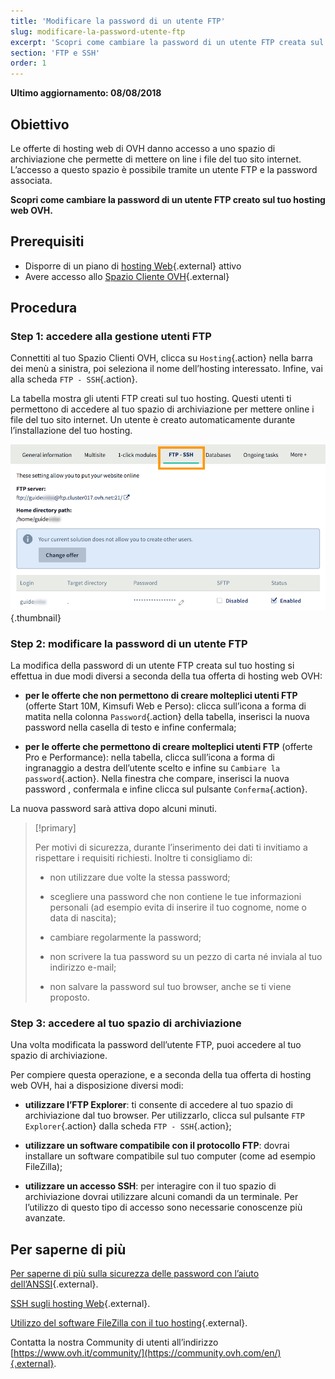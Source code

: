 ```yaml
---
title: 'Modificare la password di un utente FTP'
slug: modificare-la-password-utente-ftp
excerpt: 'Scopri come cambiare la password di un utente FTP creata sul tuo hosting web OVH'
section: 'FTP e SSH'
order: 1
---
```


**Ultimo aggiornamento: 08/08/2018**

## Obiettivo

Le offerte di hosting web di OVH danno accesso a uno spazio di archiviazione che permette di mettere on line i file del tuo sito internet. L’accesso a questo spazio è possibile tramite un utente FTP e la password associata. 

**Scopri come cambiare la password di un utente FTP creato sul tuo hosting web OVH.**

## Prerequisiti

- Disporre di un piano di [hosting Web](https://www.ovh.it/hosting-web/){.external} attivo
- Avere accesso allo [Spazio Cliente OVH](https://www.ovh.com/auth/?action=gotomanager){.external}

## Procedura

### Step 1: accedere alla gestione utenti FTP

Connettiti al tuo Spazio Clienti OVH, clicca su `Hosting`{.action} nella barra dei menù a sinistra, poi seleziona il nome dell’hosting interessato. Infine, vai alla scheda `FTP - SSH`{.action}.

La tabella mostra gli utenti FTP creati sul tuo hosting.  Questi utenti ti permettono di accedere al tuo spazio di archiviazione per mettere online i file del tuo sito internet. Un utente è creato automaticamente durante l’installazione del tuo hosting. 

![ftppassword](images/change-ftp-password-step1.png){.thumbnail}

### Step 2: modificare la password di un utente FTP

La modifica della password di un utente FTP creata sul tuo hosting si effettua in due modi diversi a seconda della tua offerta di hosting web OVH: 

- **per le offerte che non permettono di creare molteplici utenti FTP** (offerte Start 10M, Kimsufi Web e Perso): clicca sull’icona a forma di matita nella colonna `Password`{.action} della tabella, inserisci la nuova password nella casella di testo e infine confermala; 

- **per le offerte che permettono di creare molteplici utenti FTP** (offerte Pro e Performance): nella tabella, clicca sull’icona a forma di ingranaggio a destra dell’utente scelto e infine su `Cambiare la password`{.action}. Nella finestra che compare, inserisci la nuova password , confermala e infine clicca sul pulsante `Conferma`{.action}. 

La nuova password sarà attiva dopo alcuni minuti. 

> [!primary]
>
> Per motivi di sicurezza, durante l’inserimento dei dati ti invitiamo a rispettare i requisiti richiesti. Inoltre ti consigliamo di: 
>
> - non utilizzare due volte la stessa password; 
>
> - scegliere una password che non contiene le tue informazioni personali (ad esempio evita di inserire il tuo cognome, nome o data di nascita); 
>
> - cambiare regolarmente la password; 
>
> - non scrivere la tua password su un pezzo di carta né inviala al tuo indirizzo e-mail; 
>
> - non salvare la password sul tuo browser, anche se ti viene proposto. 
>

### Step 3: accedere al tuo spazio di archiviazione

Una volta modificata la password dell’utente FTP, puoi accedere al tuo spazio di archiviazione. 

Per compiere questa operazione, e a seconda della tua offerta di hosting web OVH, hai a disposizione diversi modi: 

- **utilizzare l’FTP Explorer**: ti consente di accedere al tuo spazio di archiviazione dal tuo browser. Per utilizzarlo, clicca sul pulsante `FTP Explorer`{.action} dalla scheda `FTP - SSH`{.action}; 

- **utilizzare un software compatibile con il protocollo FTP**: dovrai installare un software compatibile sul tuo computer (come ad esempio FileZilla); 

- **utilizzare un accesso SSH**: per interagire con il tuo spazio di archiviazione dovrai utilizzare alcuni comandi da un terminale. Per l’utilizzo di questo tipo di accesso sono necessarie conoscenze più avanzate. 

## Per saperne di più

[Per saperne di più sulla sicurezza delle password con l’aiuto dell’ANSSI](https://www.getsafeonline.org/protecting-yourself/passwords/){.external}.

[SSH sugli hosting Web](https://docs.ovh.com/it/hosting/hosting_condiviso_guida_allutilizzo_di_filezilla/){.external}.

[Utilizzo del software FileZilla con il tuo hosting](https://docs.ovh.com/it/hosting/hosting_condiviso_il_protocollo_ssh/){.external}.


Contatta la nostra Community di utenti all’indirizzo [https://www.ovh.it/community/](https://community.ovh.com/en/){.external}.